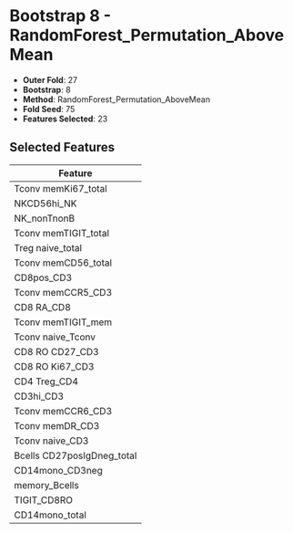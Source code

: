 # Bootstrap 8 - RandomForest_Permutation_AboveMean

- **Outer Fold**: 27
- **Bootstrap**: 8
- **Method**: RandomForest_Permutation_AboveMean
- **Fold Seed**: 75
- **Features Selected**: 23

## Selected Features

| Feature |
|---------|
| Tconv memKi67_total |
| NKCD56hi_NK |
| NK_nonTnonB |
| Tconv memTIGIT_total |
| Treg naive_total |
| Tconv memCD56_total |
| CD8pos_CD3 |
| Tconv memCCR5_CD3 |
| CD8 RA_CD8 |
| Tconv memTIGIT_mem |
| Tconv naive_Tconv |
| CD8 RO CD27_CD3 |
| CD8  RO Ki67_CD3 |
| CD4 Treg_CD4 |
| CD3hi_CD3 |
| Tconv memCCR6_CD3 |
| Tconv memDR_CD3 |
| Tconv naive_CD3 |
| Bcells CD27posIgDneg_total |
| CD14mono_CD3neg |
| memory_Bcells |
| TIGIT_CD8RO |
| CD14mono_total |
